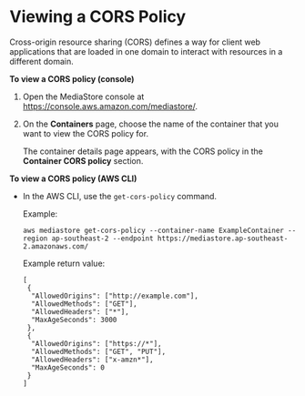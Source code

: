 # Viewing a CORS Policy<a name="cors-policy-viewing"></a>

Cross\-origin resource sharing \(CORS\) defines a way for client web applications that are loaded in one domain to interact with resources in a different domain\.

**To view a CORS policy \(console\)**

1. Open the MediaStore console at [https://console\.aws\.amazon\.com/mediastore/](https://console.aws.amazon.com/mediastore/)\.

1. On the **Containers** page, choose the name of the container that you want to view the CORS policy for\.

   The container details page appears, with the CORS policy in the **Container CORS policy** section\.

**To view a CORS policy \(AWS CLI\)**
+ In the AWS CLI, use the `get-cors-policy` command\.

  Example:

  ```
  aws mediastore get-cors-policy --container-name ExampleContainer --region ap-southeast-2 --endpoint https://mediastore.ap-southeast-2.amazonaws.com/
  ```

  Example return value:

  ```
  [
   {
    "AllowedOrigins": ["http://example.com"],
    "AllowedMethods": ["GET"],
    "AllowedHeaders": ["*"],
    "MaxAgeSeconds": 3000
   },
   {
    "AllowedOrigins": ["https://*"],
    "AllowedMethods": ["GET", "PUT"],
    "AllowedHeaders": ["x-amzn*"],
    "MaxAgeSeconds": 0
   }
  ]
  ```